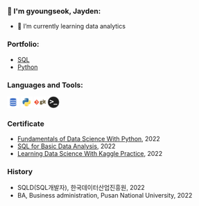 ### 👋 I'm gyoungseok, Jayden:
- 🌱 I’m currently learning data analytics

### Portfolio:
- [SQL](https://github.com/gyoungseok/SQL)
- [Python](https://github.com/gyoungseok/Python)

### Languages and Tools:
<code><img height="27" src='https://raw.githubusercontent.com/github/explore/80688e429a7d4ef2fca1e82350fe8e3517d3494d/topics/sql/sql.png' alt='sql'></code>
<code><img height="27" src="https://raw.githubusercontent.com/github/explore/80688e429a7d4ef2fca1e82350fe8e3517d3494d/topics/python/python.png" alt="python"></code>
<code><img height="27" src="https://raw.githubusercontent.com/github/explore/80688e429a7d4ef2fca1e82350fe8e3517d3494d/topics/git/git.png" alt="git"></code>
<code><img height="27" src="https://raw.githubusercontent.com/github/explore/80688e429a7d4ef2fca1e82350fe8e3517d3494d/topics/terminal/terminal.png" alt="terminal"></code>


### Certificate

- [Fundamentals of Data Science With Python](https://www.boostcourse.org/certificate/A20221109-086178), 2022
- [SQL for Basic Data Analysis](https://www.boostcourse.org/certificate/A20221102-415347), 2022
- [Learning Data Science With Kaggle Practice](https://www.boostcourse.org/certificate/A20221026-394437?langCode=en), 2022


### History
- SQLD(SQL개발자), 한국데이터산업진흥원, 2022
- BA, Business administration, Pusan National University, 2022

